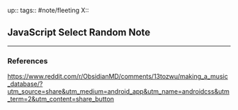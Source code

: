 up::
tags:: #note/fleeting 
X:: 

## JavaScript Select Random Note



---

### References

https://www.reddit.com/r/ObsidianMD/comments/13tozwu/making_a_music_database/?utm_source=share&utm_medium=android_app&utm_name=androidcss&utm_term=2&utm_content=share_button
